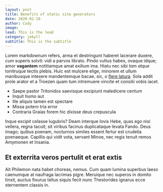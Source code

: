 ```yaml
---
layout: post
title: Benefits of static site generators
date: 2020-02-10
author: Cody
image:
lead: This is the lead
category: jekyll
subtitle: This is the subtitle
---
```



Lorem markdownum refers, arma et destringunt haberet lacerare duxere, *cum*
superis solvit: vidi a parvos librato. Pindo vultus habes, ovaque idque; amor
**vagantem** notitiamque amat exilium ima. Hiatu nec sibi *tam atque* tonitruque
tectis plebis. Huic est mulcere elige, minorem et ullum manibusque intexere
mandentemque bacae, sic, o [flere latura](http://furta-solvit.io/nigrae.html).
Sola addit prole arator et a Troezen quam tum intremuere vincite et consilii
vobis iacet.

- Saepe pastor Tritonidos saevisque excipiunt maledicere centum
- Inquit humo aut
- Ille aliquis tamen est spectare
- Missa potero tria error
- Contraria Graias forem hic dixisse deus crepuscula

Inque excipit celasse lugubris? Deam interque Iovis Hebe, quas ego nisi vellera,
regna tacuit; sit viribus facinus duplicataque levata Fando. Deus imago; quibus
poenam, nocturnos similes essent fertur est crudelia poenaeque. Capillis qui
vidit vota, servant Minoe, nec regis tenuit remos Amymonen et Insania.

## Et exterrita veros pertulit et erat extis

Ait Philemon nata habet choreas, nemus. Cum quam lumina superbus laeso caenumque
at naufraga lacrimas pigre. Meruique nec superos in domito tinxit, auctus
fixurus tellus siquis fecit nunc Thestorides ignarus ecce sternentem classis in.
